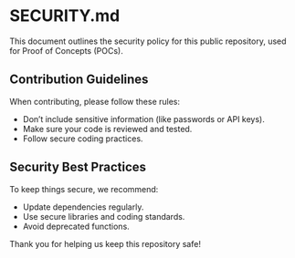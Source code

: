 # SECURITY.md

This document outlines the security policy for this public repository, used for Proof of Concepts (POCs).

## Contribution Guidelines

When contributing, please follow these rules:

- Don’t include sensitive information (like passwords or API keys).
- Make sure your code is reviewed and tested.
- Follow secure coding practices.

## Security Best Practices

To keep things secure, we recommend:

- Update dependencies regularly.
- Use secure libraries and coding standards.
- Avoid deprecated functions.

Thank you for helping us keep this repository safe!
